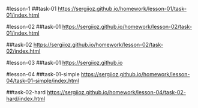 #lesson-1
##task-01
https://sergiioz.github.io/homework/lesson-01/task-01/index.html

#lesson-02
##task-01
https://sergiioz.github.io/homework/lesson-02/task-01/index.html

##task-02
https://sergiioz.github.io/homework/lesson-02/task-02/index.html


#lesson-03
##task-01
https://sergiioz.github.io

#lesson-04
##task-01-simple
https://sergiioz.github.io/homework/lesson-04/task-01-simple/index.html

##task-02-hard
https://sergiioz.github.io/homework/lesson-04/task-02-hard/index.html